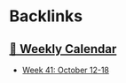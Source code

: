 
# Backlinks
## [  📅  Weekly Calendar](<  📅  Weekly Calendar.md>)
- [Week 41: October 12-18](<Week 41: October 12-18.md>)

